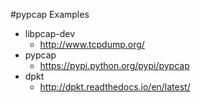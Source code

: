 #pypcap Examples

* libpcap-dev
    - http://www.tcpdump.org/
* pypcap
    - https://pypi.python.org/pypi/pypcap
* dpkt
    - http://dpkt.readthedocs.io/en/latest/
